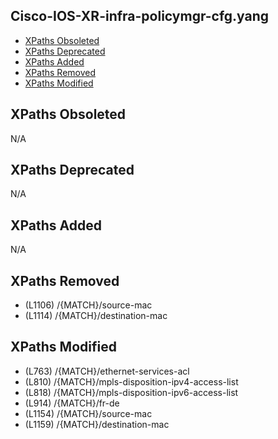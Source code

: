 ## Cisco-IOS-XR-infra-policymgr-cfg.yang

- [XPaths Obsoleted](#xpaths-obsoleted)
- [XPaths Deprecated](#xpaths-deprecated)
- [XPaths Added](#xpaths-added)
- [XPaths Removed](#xpaths-removed)
- [XPaths Modified](#xpaths-modified)

## XPaths Obsoleted

N/A

## XPaths Deprecated

N/A

## XPaths Added

N/A

## XPaths Removed

- (L1106)	/{MATCH}/source-mac
- (L1114)	/{MATCH}/destination-mac

## XPaths Modified

- (L763)	/{MATCH}/ethernet-services-acl
- (L810)	/{MATCH}/mpls-disposition-ipv4-access-list
- (L818)	/{MATCH}/mpls-disposition-ipv6-access-list
- (L914)	/{MATCH}/fr-de
- (L1154)	/{MATCH}/source-mac
- (L1159)	/{MATCH}/destination-mac

